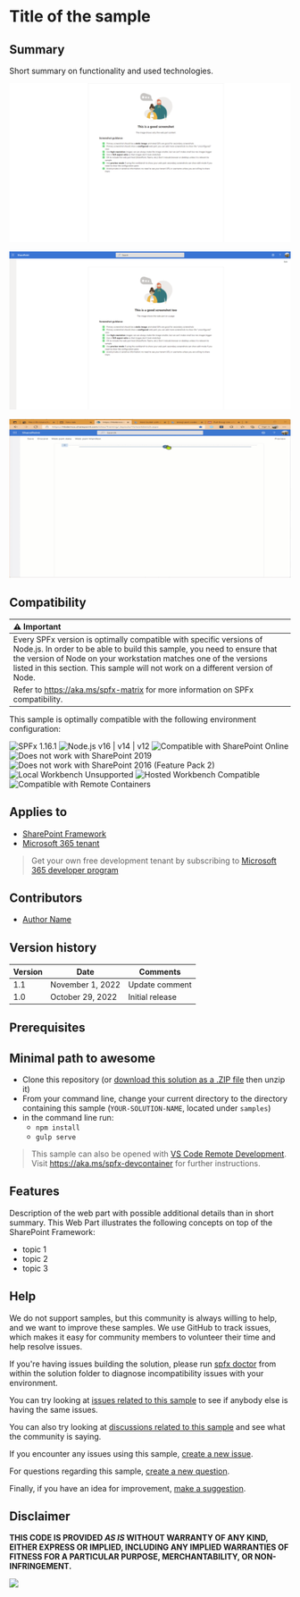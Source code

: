 # Title of the sample

<!--
This is how you want the sample to appear in the samples browser.
When naming your sample, try to give it a friendly name that describes what it does. Avoid using terms like `SharePoint` and `web part` -- because that's what all the samples in this repo is all about. Also, don't use `React`, `Angular`, `JavaScript`, etc. in your sample title -- unless that's what the sample is about.
GOOD 👍:
  Kitten Videos
BAD 👎:
  react-kittenvideos
  SPFx Kitten Videos Web Part for SharePoint using React

NOTE:
It is "web part", not "webpart" -- unless when used in a class
"OneDrive", not "OneDrive"
"SharePoint" not "Sharepoint"
"PowerShell" not "Powershell"
"JavaScript" not "Javascript"

-->

## Summary

Short summary on functionality and used technologies.

<!--
Please provide a high-quality screenshot of your web parts below. It should be stored in a folder called `assets`. 

If possible, use a resolution of 1920x1080.

If your web part uses a placeholder screen and requires the user to configure it, please use a screenshot of the web part as it appears **after** it has been configured.

You can add as many screen shots as you'd like to help users understand your web part without having to download it and install it.
-->

![Example of a good preview](assets/goodpreview.png)

![Also a good preview](assets/alsogoodpreview.png)

![Not so good](assets/notsogood.gif)

## Compatibility

| :warning: Important          |
|:---------------------------|
| Every SPFx version is optimally compatible with specific versions of Node.js. In order to be able to build this sample, you need to ensure that the version of Node on your workstation matches one of the versions listed in this section. This sample will not work on a different version of Node.|
|Refer to <https://aka.ms/spfx-matrix> for more information on SPFx compatibility.   |

This sample is optimally compatible with the following environment configuration:

![SPFx 1.16.1](https://img.shields.io/badge/SPFx-1.16.1-green.svg)
![Node.js v16 | v14 | v12](https://img.shields.io/badge/Node.js-v16%20%7C%20v14%20%7C%20v12-green.svg)
![Compatible with SharePoint Online](https://img.shields.io/badge/SharePoint%20Online-Compatible-green.svg)
![Does not work with SharePoint 2019](https://img.shields.io/badge/SharePoint%20Server%202019-Incompatible-red.svg "SharePoint Server 2019 requires SPFx 1.4.1 or lower")
![Does not work with SharePoint 2016 (Feature Pack 2)](https://img.shields.io/badge/SharePoint%20Server%202016%20(Feature%20Pack%202)-Incompatible-red.svg "SharePoint Server 2016 Feature Pack 2 requires SPFx 1.1")
![Local Workbench Unsupported](https://img.shields.io/badge/Local%20Workbench-Unsupported-red.svg "Local workbench is no longer available as of SPFx 1.13 and above")
![Hosted Workbench Compatible](https://img.shields.io/badge/Hosted%20Workbench-Compatible-green.svg)
![Compatible with Remote Containers](https://img.shields.io/badge/Remote%20Containers-Compatible-green.svg)

<!--

If using SPFX 1.14, update the SPFx and Node.js tags as per below:
![SPFx 1.14](https://img.shields.io/badge/SPFx-1.14-green.svg)
![Node.js v14 | v12](https://img.shields.io/badge/Node.js-v14%20%7C%20v12-green.svg)

  If using SPFx 1.13.1, update the SPFx and Node.js tags accordingly:
![SPFx 1.13.1](https://img.shields.io/badge/SPFx-1.13.1-green.svg)

  If using SPFx 1.12.1, update the SPFx and Node.js tags accordingly:
![SPFx 1.12.1](https://img.shields.io/badge/SPFx-1.12.1-green.svg)
![Node.js v14 | v12 | v10](https://img.shields.io/badge/Node.js-v14%20%7C%20v12%20%7C%20v10-green.svg) 

  If using an older version of SPFx, update the SPFx and Node.js compatibility tag accordingly:

  SPFx 1.11
![SPFx 1.11](https://img.shields.io/badge/SPFx-1.11.0-green.svg) 
![Node.js v10](https://img.shields.io/badge/Node.js-v10-green.svg) 

 SPFx 1.10
![SPFx 1.10](https://img.shields.io/badge/SPFx-1.10.0-green.svg) 
![Node.js v10 | v8](https://img.shields.io/badge/Node.js-v10%20%7C%20v8-green.svg) 

 SPFx 1.4.1
![SPFx 1.4.1](https://img.shields.io/badge/SPFx-1.4.1-green.svg)
![Node.js v6 | v8](https://img.shields.io/badge/Node.js-LTS%206.x%20%7C%20v8-green.svg)

  If you built this sample specifically for SharePoint 2016, or SharePoint 2019 support, update the SharePoint compatibility tag accordingly:
![Works with SharePoint 2019](https://img.shields.io/badge/SharePoint%20Server%202019-Compatible-green.svg)
![Work with SharePoint 2016 (Feature Pack 2)](https://img.shields.io/badge/SharePoint%20Server%202016%20(Feature%20Pack%202)-Compatible-green.svg)

  If you know your web part only works on the hosted workbench, you can use this for the workbench compatibility tag:
![Local Workbench Incompatible](https://img.shields.io/badge/Local%20Workbench-Incompatible-red.svg "EXPLAIN WHY IT WORK WORK IN LOCAL WORKBENCH")

  Otherwise:
![Local Workbench Compatible](https://img.shields.io/badge/Local%20Workbench-Compatible-green.svg)

  If your web part needs permissions before working in the hosted workbench, let people know;
![Hosted Workbench (Requires permissions))](https://img.shields.io/badge/Hosted%20Workbench-(Requires%20permissions%)-yellow.svg "Requires permissions to be granted before this solution can work on the hosted workbench")

  or:
![Hosted Workbench Partially)](https://img.shields.io/badge/Hosted%20Workbench-Partially-yellow.svg "EXPLAIN WHY THE SOLUTION DOESN'T FULL WORK IN THE HOSTED WORKBENCH")

  Otherwise:
![Hosted Workbench Compatible](https://img.shields.io/badge/Hosted%20Workbench-Compatible-green.svg)

 If you specifically built and tested this web part to work with Teams, use this for the Teams compatibility tag:
    ![Teams Yes: Designed for Microsoft Teams](https://img.shields.io/badge/Teams-Yes-green.svg "Designed for Microsoft Teams")
 And if you know for sure that it is NOT compatible with Teams, use this:
    ![Teams No: Not designed for Microsoft Teams](https://img.shields.io/badge/Teams-No-red.svg "Not designed for Microsoft Teams")

Don't worry if you're unsure about the compatibility matrix above. We'll verify it when we approve the PR. 
-->

## Applies to

* [SharePoint Framework](https://learn.microsoft.com/sharepoint/dev/spfx/sharepoint-framework-overview)
* [Microsoft 365 tenant](https://learn.microsoft.com/sharepoint/dev/spfx/set-up-your-development-environment)

> Get your own free development tenant by subscribing to [Microsoft 365 developer program](http://aka.ms/m365devprogram)

## Contributors
<!--
We use this section to recognize and promote your contributions. Please provide one author per line -- even if you worked together on it.

We'll only use the info you provided here. Make sure to include your full name, not just your GitHub username.

Provide a link to your GitHub profile to help others find more cool things you have done. The only link we'll accept is a link to your GitHub profile.

If you want to provide links to your social media, blog, and employer name, make sure to update your GitHub profile.
-->

* [Author Name](LinkToYourGitHubProfile)

## Version history

Version|Date|Comments
-------|----|--------
1.1|November 1, 2022|Update comment
1.0|October 29, 2022|Initial release

## Prerequisites

<!--
Any special pre-requisites? Include any lists, permissions, offerings to the demo gods, or whatever else needs to be done for this web part to work.

Please describe the steps to configure the pre-requisites. Feel free to add screen shots, but make sure that there is a text description of the steps to perform.
 
-->

## Minimal path to awesome

<!-- 
PRO TIP:

For commands, use the `code syntax`

For button labels, page names, dialog names, etc. as they appear on the screen, use **Bold**

Don't use "click", use "select" or "use"

As tempting as it may be, don't just use images to describe the steps. Let's be as inclusive as possible and think about accessibility.

-->

* Clone this repository (or [download this solution as a .ZIP file](https://pnp.github.io/download-partial/?url=https://github.com/pnp/sp-dev-fx-webparts/tree/main/samples/YOUR-SOLUTION-NAME) then unzip it)
* From your command line, change your current directory to the directory containing this sample (`YOUR-SOLUTION-NAME`, located under `samples`)
* in the command line run:
  * `npm install`
  * `gulp serve`

> This sample can also be opened with [VS Code Remote Development](https://code.visualstudio.com/docs/remote/remote-overview). Visit <https://aka.ms/spfx-devcontainer> for further instructions.

## Features

Description of the web part with possible additional details than in short summary.
This Web Part illustrates the following concepts on top of the SharePoint Framework:

* topic 1
* topic 2
* topic 3

<!--
Note that better pictures and documentation will increase the sample usage and the value you are providing for others. Thanks for your submissions in advance! You rock ❤.
-->

<!--
RESERVED FOR REPO MAINTAINERS

We'll add the video from the community call recording here

## Video

[![YouTube video title](./assets/video-thumbnail.jpg)](https://www.youtube.com/watch?v=XXXXX "YouTube video title")
-->

## Help

<!--
You can just search and replace this page with the following values:

Search for:
YOUR-SOLUTION-NAME

Replace with your sample folder name. E.g.: react-my-cool-sample

Search for:
@YOURGITHUBUSERNAME

Replace with your GitHub username, prefixed with an "@". If you have more than one author, use %20 to separate them, making sure to prefix everyone's username individually with an "@".

Example:
@hugoabernier

Or:
@hugoabernier%20@VesaJuvonen%20@PopWarner
-->

We do not support samples, but this community is always willing to help, and we want to improve these samples. We use GitHub to track issues, which makes it easy for  community members to volunteer their time and help resolve issues.

If you're having issues building the solution, please run [spfx doctor](https://pnp.github.io/cli-microsoft365/cmd/spfx/spfx-doctor/) from within the solution folder to diagnose incompatibility issues with your environment.

You can try looking at [issues related to this sample](https://github.com/pnp/sp-dev-fx-webparts/issues?q=label%3A%22sample%3A%20YOUR-SOLUTION-NAME%22) to see if anybody else is having the same issues.

You can also try looking at [discussions related to this sample](https://github.com/pnp/sp-dev-fx-webparts/discussions?discussions_q=YOUR-SOLUTION-NAME) and see what the community is saying.

If you encounter any issues using this sample, [create a new issue](https://github.com/pnp/sp-dev-fx-webparts/issues/new?assignees=&labels=Needs%3A+Triage+%3Amag%3A%2Ctype%3Abug-suspected%2Csample%3A%20YOUR-SOLUTION-NAME&template=bug-report.yml&sample=YOUR-SOLUTION-NAME&authors=@YOURGITHUBUSERNAME&title=YOUR-SOLUTION-NAME%20-%20).

For questions regarding this sample, [create a new question](https://github.com/pnp/sp-dev-fx-webparts/issues/new?assignees=&labels=Needs%3A+Triage+%3Amag%3A%2Ctype%3Aquestion%2Csample%3A%20YOUR-SOLUTION-NAME&template=question.yml&sample=YOUR-SOLUTION-NAME&authors=@YOURGITHUBUSERNAME&title=YOUR-SOLUTION-NAME%20-%20).

Finally, if you have an idea for improvement, [make a suggestion](https://github.com/pnp/sp-dev-fx-webparts/issues/new?assignees=&labels=Needs%3A+Triage+%3Amag%3A%2Ctype%3Aenhancement%2Csample%3A%20YOUR-SOLUTION-NAME&template=suggestion.yml&sample=YOUR-SOLUTION-NAME&authors=@YOURGITHUBUSERNAME&title=YOUR-SOLUTION-NAME%20-%20).

## Disclaimer

**THIS CODE IS PROVIDED *AS IS* WITHOUT WARRANTY OF ANY KIND, EITHER EXPRESS OR IMPLIED, INCLUDING ANY IMPLIED WARRANTIES OF FITNESS FOR A PARTICULAR PURPOSE, MERCHANTABILITY, OR NON-INFRINGEMENT.**

<img src="https://m365-visitor-stats.azurewebsites.net/sp-dev-fx-webparts/samples/YOUR-SOLUTION-NAME" />
